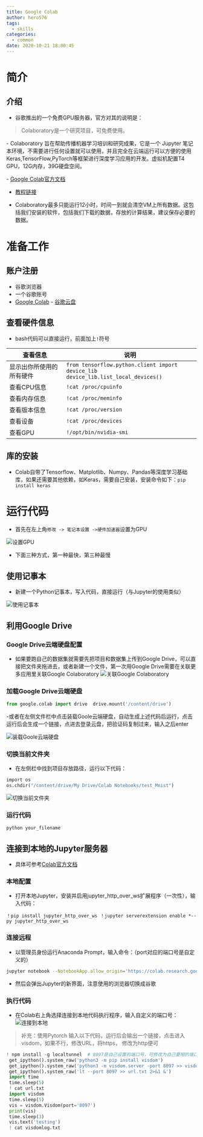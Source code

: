 ```yaml
---
title: Google Colab
author: hero576
tags:
  - skills
categories:
  - common
date: 2020-10-21 18:00:45
---
```


> 
<!-- more -->

# 简介

## 介绍
- 谷歌推出的一个免费GPU服务器，官方对其的说明是：
> Colaboratory是一个研究项目，可免费使用。

​- Colaboratory 旨在帮助传播机器学习培训和研究成果，它是一个 Jupyter 笔记本环境，不需要进行任何设置就可以使用，并且完全在云端运行可以方便的使用Keras,TensorFlow,PyTorch等框架进行深度学习应用的开发。虚拟机配置T4 GPU，12G内存，39G硬盘空间。

​- [Google Colab官方文档](https://research.google.com/colaboratory/local-runtimes.html)
- [教程链接](https://blog.csdn.net/qq_42617455/article/details/104260490)

- Colaboratory最多只能运行12小时，时间一到就会清空VM上所有数据。这包括我们安装的软件，包括我们下载的数据，存放的计算结果，建议保存必要的数据。

# 准备工作
## 账户注册
- 谷歌浏览器
- 一个谷歌账号
- [Google Colab](https://colab.research.google.com)
​- [谷歌云盘](https://drive.google.com)

## 查看硬件信息
- bash代码可以直接运行，前面加上`!`符号

查看信息|说明
-|-
显示出你所使用的所有硬件|`from tensorflow.python.client import device_lib`<br>`device_lib.list_local_devices()`
查看CPU信息|`!cat /proc/cpuinfo`
查看内存信息|`!cat /proc/meminfo`
查看版本信息|`!cat /proc/version`
查看设备|`!cat /proc/devices`
查看GPU|`!/opt/bin/nvidia-smi`


## 库的安装
- Colab自带了Tensorflow、Matplotlib、Numpy、Pandas等深度学习基础库，如果还需要其他依赖，如Keras，需要自己安装，安装命令如下：`pip install keras`


# 运行代码
- 首先在左上角`修改 -> 笔记本设置 ->硬件加速器`设置为GPU

![设置GPU](/images/pasted-311.png)

- 下面三种方式，第一种最快，第三种最慢

## 使用记事本
- 新建一个Python记事本，写入代码，直接运行（与Jupyter的使用类似）

![使用记事本](/images/pasted-312.png)


## 利用Google Drive
### Google Drive云端硬盘配置
- 如果要跑自己的数据集就需要先把项目和数据集上传到Google Drive，可以直接把文件夹拖进去，或者新建一个文件，第一次用Google Drive需要在关联更多应用里关联Google Colaboratory
![关联Google Colaboratory](/images/pasted-313.png)

### 加载Google Drive云端硬盘

```py
from google.colab import drive 	drive.mount('/content/drive') 
```

-​ 或者在左侧文件栏中点击装载Goole云端硬盘，自动生成上述代码后运行，点击运行后会生成一个链接，点进去登录云盘，把验证码复制过来，输入之后enter

![装载Goole云端硬盘](/images/pasted-313.png)


### 切换当前文件夹
- 在左侧栏中找到项目存放路径，运行以下代码：
```py
​import os 
os.chdir("/content/drive/My Drive/Colab Notebooks/test_Mnist")
```

![切换当前文件夹](/images/pasted-313.png)


### 运行代码
```bash
​python your_filename 
```


## 连接到本地的Jupyter服务器
- 具体可参考[Colab官方文档](https://research.google.com/colaboratory/local-runtimes.html)

### 本地配置
- 打开本地Jupyter，安装并启用jupyter_http_over_ws扩展程序（一次性），输入代码：
```
！pip install jupyter_http_over_ws ！jupyter serverextension enable *--py jupyter_http_over_ws 
```
### 连接远程
- 以管理员身份运行Anaconda Prompt，输入命令：（port对应的端口号是自定义的）
```bash
jupyter notebook --NotebookApp.allow_origin='https://colab.research.google.com' --port=8899 --NotebookApp.port_retries=0 
```
- 然后会弹出Jupyter的新界面，注意使用的浏览器切换成谷歌

### 执行代码
- 在Colab右上角选择连接到本地代码执行程序，输入自定义的端口号：
![连接到本地](/images/pasted-314.png)

> 补充：使用Pytorch
> 输入以下代码，运行后会输出一个链接，点击进入visdom，如果不行，修改URL，将https， 修改为http便可
```py
! npm install -g localtunnel  # 8097是自己设置的端口号，可修改为自己要用的端口号
 get_ipython().system_raw('python3 -m pip install visdom')  
 get_ipython().system_raw('python3 -m visdom.server -port 8097 >> visdomlog.txt 2>&1 &')    
 get_ipython().system_raw('lt --port 8097 >> url.txt 2>&1 &')    
 import time  
 time.sleep(5) 
 ! cat url.txt  
 import visdom  
 time.sleep(5)  
 vis = visdom.Visdom(port='8097')    
 print(vis) 
 time.sleep(3)  
 vis.text('testing')  
 ! cat visdomlog.txt 
```
